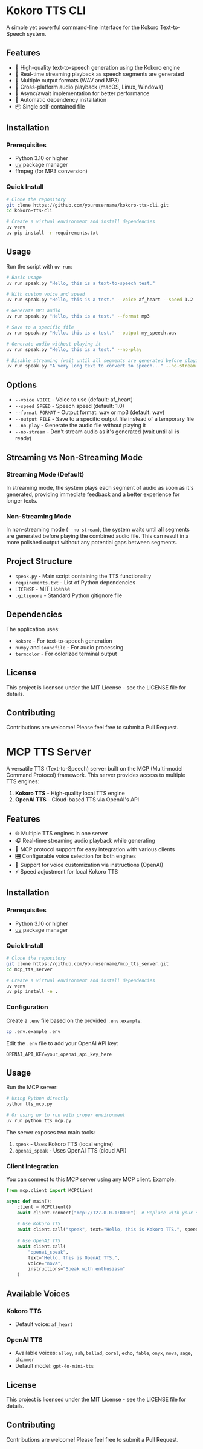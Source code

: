 # Kokoro TTS CLI

A simple yet powerful command-line interface for the Kokoro Text-to-Speech system.

## Features

- 💬 High-quality text-to-speech generation using the Kokoro engine
- 🔄 Real-time streaming playback as speech segments are generated
- 🎵 Multiple output formats (WAV and MP3)
- 🔌 Cross-platform audio playback (macOS, Linux, Windows)
- 🧵 Async/await implementation for better performance
- 🚀 Automatic dependency installation
- 📦 Single self-contained file

## Installation

### Prerequisites

- Python 3.10 or higher
- [uv](https://github.com/astral-sh/uv) package manager
- ffmpeg (for MP3 conversion)

### Quick Install

```bash
# Clone the repository
git clone https://github.com/yourusername/kokoro-tts-cli.git
cd kokoro-tts-cli

# Create a virtual environment and install dependencies
uv venv
uv pip install -r requirements.txt
```

## Usage

Run the script with `uv run`:

```bash
# Basic usage
uv run speak.py "Hello, this is a text-to-speech test."

# With custom voice and speed
uv run speak.py "Hello, this is a test." --voice af_heart --speed 1.2

# Generate MP3 audio
uv run speak.py "Hello, this is a test." --format mp3

# Save to a specific file
uv run speak.py "Hello, this is a test." --output my_speech.wav

# Generate audio without playing it
uv run speak.py "Hello, this is a test." --no-play

# Disable streaming (wait until all segments are generated before playing)
uv run speak.py "A very long text to convert to speech..." --no-stream
```

## Options

- `--voice VOICE` - Voice to use (default: af_heart)
- `--speed SPEED` - Speech speed (default: 1.0)
- `--format FORMAT` - Output format: wav or mp3 (default: wav)
- `--output FILE` - Save to a specific output file instead of a temporary file
- `--no-play` - Generate the audio file without playing it
- `--no-stream` - Don't stream audio as it's generated (wait until all is ready)

## Streaming vs Non-Streaming Mode

### Streaming Mode (Default)
In streaming mode, the system plays each segment of audio as soon as it's generated, providing immediate feedback and a better experience for longer texts.

### Non-Streaming Mode
In non-streaming mode (`--no-stream`), the system waits until all segments are generated before playing the combined audio file. This can result in a more polished output without any potential gaps between segments.

## Project Structure

- `speak.py` - Main script containing the TTS functionality
- `requirements.txt` - List of Python dependencies
- `LICENSE` - MIT License
- `.gitignore` - Standard Python gitignore file

## Dependencies

The application uses:
- `kokoro` - For text-to-speech generation
- `numpy` and `soundfile` - For audio processing
- `termcolor` - For colorized terminal output

## License

This project is licensed under the MIT License - see the LICENSE file for details.

## Contributing

Contributions are welcome! Please feel free to submit a Pull Request.

# MCP TTS Server

A versatile TTS (Text-to-Speech) server built on the MCP (Multi-model Command Protocol) framework. This server provides access to multiple TTS engines:

1. **Kokoro TTS** - High-quality local TTS engine
2. **OpenAI TTS** - Cloud-based TTS via OpenAI's API

## Features

- 🌐 Multiple TTS engines in one server
- 🎧 Real-time streaming audio playback while generating
- 🔄 MCP protocol support for easy integration with various clients
- 🎛️ Configurable voice selection for both engines
- 💬 Support for voice customization via instructions (OpenAI)
- ⚡ Speed adjustment for local Kokoro TTS

## Installation

### Prerequisites

- Python 3.10 or higher
- [uv](https://github.com/astral-sh/uv) package manager

### Quick Install

```bash
# Clone the repository
git clone https://github.com/yourusername/mcp_tts_server.git
cd mcp_tts_server

# Create a virtual environment and install dependencies
uv venv
uv pip install -e .
```

### Configuration

Create a `.env` file based on the provided `.env.example`:

```bash
cp .env.example .env
```

Edit the `.env` file to add your OpenAI API key:

```
OPENAI_API_KEY=your_openai_api_key_here
```

## Usage

Run the MCP server:

```bash
# Using Python directly
python tts_mcp.py

# Or using uv to run with proper environment
uv run python tts_mcp.py
```

The server exposes two main tools:

1. `speak` - Uses Kokoro TTS (local engine)
2. `openai_speak` - Uses OpenAI TTS (cloud API)

### Client Integration

You can connect to this MCP server using any MCP client. Example:

```python
from mcp.client import MCPClient

async def main():
    client = MCPClient()
    await client.connect("mcp://127.0.0.1:8000")  # Replace with your server address
    
    # Use Kokoro TTS
    await client.call("speak", text="Hello, this is Kokoro TTS.", speed=1.2)
    
    # Use OpenAI TTS
    await client.call(
        "openai_speak", 
        text="Hello, this is OpenAI TTS.", 
        voice="nova",
        instructions="Speak with enthusiasm"
    )
```

## Available Voices

### Kokoro TTS
- Default voice: `af_heart`

### OpenAI TTS
- Available voices: `alloy`, `ash`, `ballad`, `coral`, `echo`, `fable`, `onyx`, `nova`, `sage`, `shimmer`
- Default model: `gpt-4o-mini-tts`

## License

This project is licensed under the MIT License - see the LICENSE file for details.

## Contributing

Contributions are welcome! Please feel free to submit a Pull Request. 